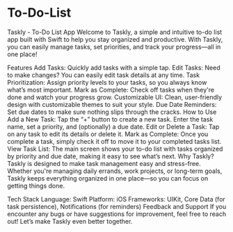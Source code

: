 # To-Do-List

Taskly - To-Do List App
Welcome to Taskly, a simple and intuitive to-do list app built with Swift to help you stay organized and productive. With Taskly, you can easily manage tasks, set priorities, and track your progress—all in one place!

Features
Add Tasks: Quickly add tasks with a simple tap.
Edit Tasks: Need to make changes? You can easily edit task details at any time.
Task Prioritization: Assign priority levels to your tasks, so you always know what’s most important.
Mark as Complete: Check off tasks when they're done and watch your progress grow.
Customizable UI: Clean, user-friendly design with customizable themes to suit your style.
Due Date Reminders: Set due dates to make sure nothing slips through the cracks.
How to Use
Add a New Task: Tap the “+” button to create a new task. Enter the task name, set a priority, and (optionally) a due date.
Edit or Delete a Task: Tap on any task to edit its details or delete it.
Mark as Complete: Once you complete a task, simply check it off to move it to your completed tasks list.
View Task List: The main screen shows your to-do list with tasks organized by priority and due date, making it easy to see what’s next.
Why Taskly?
Taskly is designed to make task management easy and stress-free. Whether you're managing daily errands, work projects, or long-term goals, Taskly keeps everything organized in one place—so you can focus on getting things done.

Tech Stack
Language: Swift
Platform: iOS
Frameworks: UIKit, Core Data (for task persistence), Notifications (for reminders)
Feedback and Support
If you encounter any bugs or have suggestions for improvement, feel free to reach out! Let’s make Taskly even better together.
